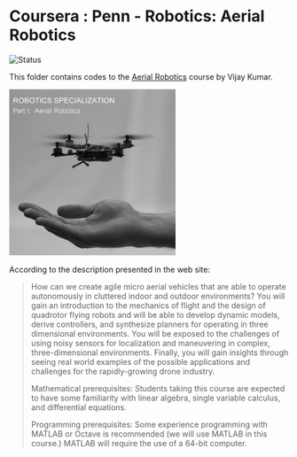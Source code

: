 # Coursera : Penn - Robotics: Aerial Robotics

<img alt="Status" src="https://raw.githubusercontent.com/rogergranada/MOOCs/master/_utils/inprogress.svg">

This folder contains codes to the [Aerial Robotics](https://www.coursera.org/learn/robotics-flight) course by Vijay Kumar. 

<img alt="Logo" src="images/aerial_robotics.png" width="300">

According to the description presented in the web site:

> How can we create agile micro aerial vehicles that are able to operate autonomously in cluttered indoor and outdoor environments?  You will gain an introduction to the mechanics of flight and the design of quadrotor flying robots and will be able to develop dynamic models, derive controllers, and synthesize planners for operating in three dimensional environments.  You will be exposed to the challenges of using noisy sensors for localization and maneuvering in complex, three-dimensional environments.  Finally, you will gain insights through seeing real world examples of the possible applications and challenges for the rapidly-growing drone industry.
> 
> Mathematical prerequisites: Students taking this course are expected to have some familiarity with linear algebra, single variable calculus, and differential equations.
> 
> Programming prerequisites: Some experience programming with MATLAB or Octave is recommended (we will use MATLAB in this course.) MATLAB will require the use of a 64-bit computer.
